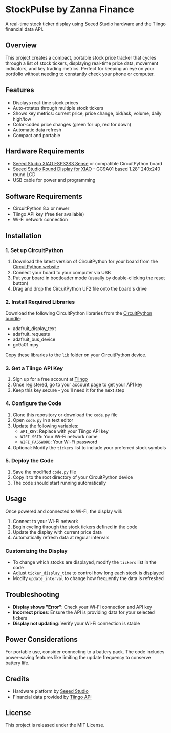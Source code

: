 # StockPulse by Zanna Finance

A real-time stock ticker display using Seeed Studio hardware and the Tiingo financial data API.

## Overview

This project creates a compact, portable stock price tracker that cycles through a list of stock tickers, displaying real-time price data, movement indicators, and key trading metrics. Perfect for keeping an eye on your portfolio without needing to constantly check your phone or computer.

## Features

- Displays real-time stock prices
- Auto-rotates through multiple stock tickers
- Shows key metrics: current price, price change, bid/ask, volume, daily high/low
- Color-coded price changes (green for up, red for down)
- Automatic data refresh
- Compact and portable

## Hardware Requirements

- [Seeed Studio XIAO ESP32S3 Sense](https://www.seeedstudio.com/XIAO-ESP32S3-Sense-p-5639.html) or compatible CircuitPython board
- [Seeed Studio Round Display for XIAO](https://www.seeedstudio.com/Seeed-Studio-Round-Display-for-XIAO-p-5638.html) - GC9A01 based 1.28" 240x240 round LCD
- USB cable for power and programming

## Software Requirements

- CircuitPython 8.x or newer
- Tiingo API key (free tier available)
- Wi-Fi network connection

## Installation

### 1. Set up CircuitPython

1. Download the latest version of CircuitPython for your board from the [CircuitPython website](https://circuitpython.org/downloads)
2. Connect your board to your computer via USB
3. Put your board in bootloader mode (usually by double-clicking the reset button)
4. Drag and drop the CircuitPython UF2 file onto the board's drive

### 2. Install Required Libraries

Download the following CircuitPython libraries from the [CircuitPython bundle](https://circuitpython.org/libraries):

- adafruit_display_text
- adafruit_requests
- adafruit_bus_device
- gc9a01.mpy

Copy these libraries to the `lib` folder on your CircuitPython device.

### 3. Get a Tiingo API Key

1. Sign up for a free account at [Tiingo](https://www.tiingo.com/account/api/token)
2. Once registered, go to your account page to get your API key
3. Keep this key secure - you'll need it for the next step

### 4. Configure the Code

1. Clone this repository or download the `code.py` file
2. Open `code.py` in a text editor
3. Update the following variables:
   - `API_KEY`: Replace with your Tiingo API key
   - `WIFI_SSID`: Your Wi-Fi network name
   - `WIFI_PASSWORD`: Your Wi-Fi password
4. Optional: Modify the `tickers` list to include your preferred stock symbols

### 5. Deploy the Code

1. Save the modified `code.py` file
2. Copy it to the root directory of your CircuitPython device
3. The code should start running automatically

## Usage

Once powered and connected to Wi-Fi, the display will:

1. Connect to your Wi-Fi network
2. Begin cycling through the stock tickers defined in the code
3. Update the display with current price data
4. Automatically refresh data at regular intervals

### Customizing the Display

- To change which stocks are displayed, modify the `tickers` list in the code
- Adjust `ticker_display_time` to control how long each stock is displayed
- Modify `update_interval` to change how frequently the data is refreshed

## Troubleshooting

- **Display shows "Error"**: Check your Wi-Fi connection and API key
- **Incorrect prices**: Ensure the API is providing data for your selected tickers
- **Display not updating**: Verify your Wi-Fi connection is stable

## Power Considerations

For portable use, consider connecting to a battery pack. The code includes power-saving features like limiting the update frequency to conserve battery life.

## Credits

- Hardware platform by [Seeed Studio](https://www.seeedstudio.com)
- Financial data provided by [Tiingo API](https://www.tiingo.com)

## License

This project is released under the MIT License.
